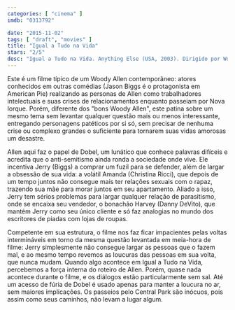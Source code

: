 ```yaml
---
categories: [ "cinema" ]
imdb: "0313792"

date: "2015-11-02"
tags: [ "draft", "movies" ]
title: "Igual a Tudo na Vida"
stars: "2/5"
desc: "Igual a Tudo na Vida. Anything Else (USA, 2003). Dirigido por Woody Allen. Escrito por Woody Allen. Com Woody Allen, Jason Biggs, Fisher Stevens, Anthony Arkin, Danny DeVito, Christina Ricci, KaDee Strickland, Jimmy Fallon, Diana Krall."
---
```

Este é um filme típico de um Woody Allen contemporâneo: atores conhecidos em outras comédias (Jason Biggs é o protagonista em American Pie) realizando as personas de Allen como trabalhadores intelectuais e suas crises de relacionamentos enquanto passeiam por Nova Iorque. Porém, diferente dos "bons Woody Allen", este patina sobre um mesmo tema sem levantar qualquer questão mais ou menos interessante, entregando personagens patéticos por si só, sem precisar de nenhuma crise ou complexo grandes o suficiente para tornarem suas vidas amorosas um desastre.

Allen aqui faz o papel de Dobel, um lunático que conhece palavras difíceis e acredita que o anti-semitismo ainda ronda a sociedade onde vive. Ele incentiva Jerry (Biggs) a comprar um fuzil para se defender, além de largar a obsessão de sua vida: a volátil Amanda (Christina Ricci), que depois de um tempo juntos não consegue mais ter relações sexuais com o rapaz, trazendo sua mãe para morar juntos em seu apartamento. Aliado a isso, Jerry tem sérios problemas para largar qualquer relação de parasitismo, onde se encaixa seu vendedor, o bonachão Harvey (Danny DeVito), que mantém Jerry como seu único cliente e só faz analogias no mundo dos escritores de piadas com lojas de roupas.

Competente em sua estrutura, o filme nos faz ficar impacientes pelas voltas intermináveis em torno da mesma questão levantada em meia-hora de filme: Jerry simplesmente não consegue largar as pessoas que o fazem mal, e ao mesmo tempo revemos as loucuras das pessoas em sua volta, que nunca mudam. Quando algo acontece em Igual a Tudo na Vida, percebemos a força interna do roteiro de Allen. Porém, quase nada acontece durante o filme, e os diálogos estão particularmente sem sal. Até um acesso de fúria de Dobel é usado apenas para manter a loucura no ar, sem maiores implicações. Os passeios pelo Central Park são inócuos, pois assim como seus caminhos, não levam a lugar algum.
